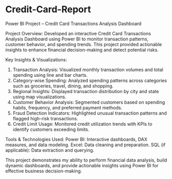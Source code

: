 # Credit-Card-Report
Power BI Project – Credit Card Transactions Analysis Dashboard

Project Overview:
Developed an interactive Credit Card Transactions Analysis Dashboard using Power BI to monitor transaction patterns, customer behavior, and spending trends.
This project provided actionable insights to enhance financial decision-making and detect potential risks.

Key Insights & Visualizations:
 1. Transaction Analysis: Visualized monthly transaction volumes and total spending using line and bar charts.
 2. Category-wise Spending: Analyzed spending patterns across categories such as groceries, travel, dining, and shopping.
 3. Regional Insights: Displayed transaction distribution by city and state using map visualizations.
 4. Customer Behavior Analysis: Segmented customers based on spending habits, frequency, and preferred payment methods.
 5. Fraud Detection Indicators: Highlighted unusual transaction patterns and flagged high-risk transactions.
 6. Credit Limit Usage: Monitored credit utilization trends with KPIs to identify customers exceeding limits.

Tools & Technologies Used:
Power BI: Interactive dashboards, DAX measures, and data modeling.
Excel: Data cleaning and preparation.
SQL (if applicable): Data extraction and querying.

This project demonstrates my ability to perform financial data analysis, build dynamic dashboards, 
and provide actionable insights using Power BI for effective business decision-making.
